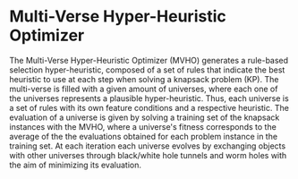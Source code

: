 # Multi-Verse Hyper-Heuristic Optimizer

The Multi-Verse Hyper-Heuristic Optimizer (MVHO) generates a rule-based selection hyper-heuristic, composed of a set of rules that indicate the best heuristic to use at each step when solving a knapsack problem (KP). The multi-verse is filled with a given amount of universes, where each one of the universes represents a plausible hyper-heuristic. Thus, each universe is a set of rules with its own feature conditions and a respective heuristic. The evaluation of a universe is given by solving a training set of the knapsack instances with the MVHO, where a universe's fitness corresponds to the average of the the evaluations obtained for each problem instance in the training set. At each iteration each universe evolves by exchanging objects with other universes through black/white hole tunnels and worm holes with the aim of minimizing its evaluation.
